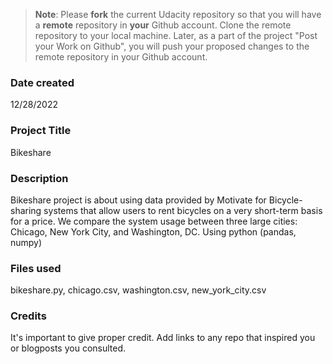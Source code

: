 >**Note**: Please **fork** the current Udacity repository so that you will have a **remote** repository in **your** Github account. Clone the remote repository to your local machine. Later, as a part of the project "Post your Work on Github", you will push your proposed changes to the remote repository in your Github account.

### Date created
12/28/2022

### Project Title
Bikeshare

### Description
Bikeshare project is about using data provided by Motivate for Bicycle-sharing systems that allow users to rent bicycles on a very short-term basis for a price. We compare the system usage between three large cities: Chicago, New York City, and Washington, DC. Using python (pandas, numpy)

### Files used
bikeshare.py, chicago.csv, washington.csv, new_york_city.csv

### Credits
It's important to give proper credit. Add links to any repo that inspired you or blogposts you consulted.

